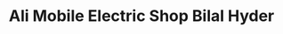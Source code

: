 ---
title: "Ali Mobile Electric Shop Bilal Hyder"
url: /sukkur/ali-mobile-electric-shop-bilal-hyder/
shop: mobile phone
---